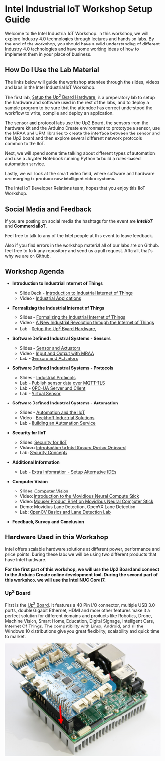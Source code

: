 
# Intel Industrial IoT Workshop Setup Guide
Welcome to the Intel Industrial IoT Workshop. In this workshop, we will explore Industry 4.0 technologies through lectures and hands on labs. By the end of the workshop, you should have a solid understanding of different Industry 4.0 technologies and have some working ideas of how to implement them in your place of business.

## How Do I Use the Lab Material

The links below will guide the workshop attendee through the slides, videos and labs in the Intel Industrial IoT Workshop. 

The first lab, [Setup the Up<sup>2</sup> Board Hardware](https://software.intel.com/en-us/upsquared-grove-getting-started-guide), is a preperatory lab to setup the hardware and software used in the rest of the labs, and to deploy a sample program to be sure that the attendee has correct understood the workflow to write, compile and deploy an application.

The sensor and protocol labs use the Up2 Board, the sensors from the hardware kit and the Arduino Create environment to prototype a sensor, use the MRAA and UPM libraries to create the interface between the sensor and the Up2 board and then explore several different network protocols common to the IIoT.

Next, we will spend some time talking about different types of automation and use a Juypter Notebook running Python to build a rules-based automation service.

Lastly, we will look at the smart video field, where software and hardware are merging to produce new intelligent video systems.

The Intel IoT Developer Relations team, hopes that you enjoy this IIoT Workshop.

## Social Media and Feedback

If you are posting on social media the hashtags for the event are ***IntelIoT*** and **CommercialIoT**.

Feel free to talk to any of the Intel people at this event to leave feedback.

Also if you find errors in the workshop material all of our labs are on Github. feel free to fork any repository and send us a pull request. Afterall, that's why we are on Github.


## Workshop Agenda
* **Introduction to Industrial Internet of Things**
  - Slide Deck - [Introduction to Industrial Internet of Things](./presentations/01-Introduction-to-the-Industrial-Internet-of-Things.pdf)
  - Video - [Industrial Applications](https://www.intel.com/content/www/us/en/industrial-automation/overview.html)

* **Formalizing the Industrial Internet of Things**
  - Slides - [Formalizing the Industrial Internet of Things](./presentations/02-Software-Defined-Industrial-Systems.pdf)
  - Video - [A New Industrial Revolution through the Internet of Things](https://www.intel.com/content/www/us/en/industrial-automation/industrial-vision-video.html)
  - Lab - [Setup the Up<sup>2</sup> Board Hardware](https://software.intel.com/en-us/upsquared-grove-getting-started-guide),

* **Software Defined Industrial Systems - Sensors**
  - Slides - [Sensor and Actuators](./presentations/03-Sensors-and-Actuators.pptx)
  - Video - [Input and Output with MRAA](https://www.youtube.com/watch?v=hY4HudLuvEM)
  - Lab - [Sensors and Actuators](https://ssg-drd-iot.github.io/toc-sensors)

* **Software Defined Industrial Systems - Protocols**
  - Slides - [Industrial Protocols](./presentations/04-Industrial-Protocols.pptx)
  - Lab - [Publish sensor data over MQTT-TLS](https://ssg-drd-iot.github.io/lab-protocols-mqtt-arduino/)
  - Lab - [OPC-UA Server and Client](https://ssg-drd-iot.github.io/lab-sensors-opc-ua)
  - Lab - [Virtual Sensor](https://ssg-drd-iot.github.io/virtual-sensor)

* **Software Defined Industrial Systems - Automation**
  - Slides - [Automation and the IIoT](./presentations/05-Automation.pptx)
  - Video - [Beckhoff Industrial Solutions](https://www.intel.com/content/www/us/en/industrial-automation/products-and-solutions/intel-beckhoff-industrial-solutions-video.html)
  - Lab - [Building an Automation Service](https://ssg-drd-iot.github.io/lab-iot-automation)

* **Security for IIoT**
  - Slides: [Security for IIoT](./presentations/06-Security-Architecture.pptx)
  - Videos: [Introduction to Intel Secure Device Onboard](https://www.youtube.com/watch?v=D3UqrndXs8E)
  - Lab: [Security Concepts](https://ssg-drd-iot.github.io/lab-nuc-security)
  
* **Additional Information** 
  - Lab - [Extra Infomration - Setup Alternative IDEs](https://ssg-drd-iot.github.io/doc-alternative-IDEs)

* **Computer Vision**
  - Slides: [Computer Vision](./presentations/07-Computer-Vision.pptx)
  - Video: [Introduction to the Movidious Neural Compute Stick](https://www.youtube.com/watch?v=VioTPaYcF98)
  - Video: [Mouser Product Brief on Movidious Neural Computer Stick](https://www.youtube.com/watch?v=gl_iKYr9EKk)
  - Demo: Movidius Lane Detection, OpenVX Lane Detection
  - Lab: [OpenCV Basics and Lane Detection Lab](https://github.com/SSG-DRD-IOT/lab-opencv-examples/)

* **Feedback, Survey and Conclusion**

## Hardware Used in this Workshop
Intel offers scalable hardware solutions at different power, performance and price points. During these labs we will be using two different products that have Intel hardware.

**For the first part of this workshop, we will use the Up2 Board and connect to the Arduino Create online development tool. During the second part of this workshop, we will use the Intel NUC Core i7.**


### Up<sup>2</sup> Board
First is the [Up<sup>2</sup> Board](http://www.up-board.org/upsquared/). It features a 40 Pin I/O connector, multiple USB 3.0 ports, double Gigabit Ethernet, HDMI and more other features make it a perfect solution for different domains and products like Robotics, Drone, Machine Vision, Smart Home, Education, Digital Signage, Intelligent Cars, Internet Of Things. The compatibility with Linux, Android, and all the Windows 10 distributions give you great flexibility, scalability and quick time to market.

![](images/up2.png)
